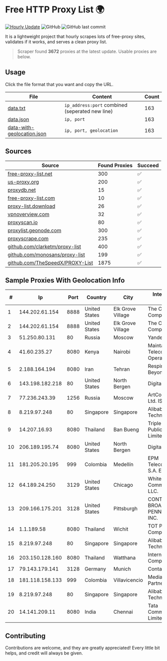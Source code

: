
# Free HTTP Proxy List 🌍

[![Hourly Update](https://github.com/mertguvencli/http-proxy-list/actions/workflows/main.yml/badge.svg?branch=main)](https://github.com/mertguvencli/http-proxy-list/actions/workflows/main.yml)
![GitHub](https://img.shields.io/github/license/mertguvencli/http-proxy-list)
![GitHub last commit](https://img.shields.io/github/last-commit/mertguvencli/http-proxy-list)

It is a lightweight project that hourly scrapes lots of free-proxy sites, validates if it works, and serves a clean proxy list.


> Scraper found **3672** proxies at the latest update. Usable proxies are below.

## Usage

Click the file format that you want and copy the URL.


|File|Content|Count|
|----|-------|-----|
|[data.txt](https://raw.githubusercontent.com/mertguvencli/http-proxy-list/main/proxy-list/data.txt)|`ip_address:port` combined (seperated new line)|163|
|[data.json](https://raw.githubusercontent.com/mertguvencli/http-proxy-list/main/proxy-list/data.json)|`ip, port`|163|
|[data-with-geolocation.json](https://raw.githubusercontent.com/mertguvencli/http-proxy-list/main/proxy-list/data-with-geolocation.json)|`ip, port, geolocation`|163|

## Sources

|Source|Found Proxies|Succeed|
|------|-------------|-------|
|[free-proxy-list.net](https://free-proxy-list.net)|300|✅|
|[us-proxy.org](https://www.us-proxy.org)|200|✅|
|[proxydb.net](http://proxydb.net)|15|✅|
|[free-proxy-list.com](https://free-proxy-list.com/?page=&port=&type%5B%5D=http&type%5B%5D=https&up_time=0&search=Search)|10|✅|
|[proxy-list.download](https://www.proxy-list.download/HTTP)|26|✅|
|[vpnoverview.com](https://vpnoverview.com/privacy/anonymous-browsing/free-proxy-servers)|32|✅|
|[proxyscan.io](https://www.proxyscan.io)|80|✅|
|[proxylist.geonode.com](https://proxylist.geonode.com/api/proxy-list?limit=300&page=1&sort_by=lastChecked&sort_type=desc&protocols=http,https)|300|✅|
|[proxyscrape.com](https://api.proxyscrape.com/v2/?request=displayproxies&protocol=http&timeout=10000&country=all&ssl=all&anonymity=all)|235|✅|
|[github.com/clarketm/proxy-list](https://raw.githubusercontent.com/clarketm/proxy-list/master/proxy-list-raw.txt)|400|✅|
|[github.com/monosans/proxy-list](https://raw.githubusercontent.com/monosans/proxy-list/main/proxies/http.txt)|199|✅|
|[github.com/TheSpeedX/PROXY-List](https://raw.githubusercontent.com/TheSpeedX/PROXY-List/master/http.txt)|1875|✅|


## Sample Proxies With Geolocation Info

|#|Ip|Port|Country|City|Internet Service Provider|
|-|--|----|-------|----|-------------------------|
|1|144.202.61.154|8888|United States|Elk Grove Village|The Constant Company|
|2|144.202.61.154|8888|United States|Elk Grove Village|The Constant Company|
|3|51.250.80.131|80|Russia|Moscow|Yandex.Cloud LLC|
|4|41.60.235.27|8080|Kenya|Nairobi|Maintainer Liquid Telecommunications Operations Limited|
|5|2.188.164.194|8080|Iran|Tehran|Respina Networks & Beyond PJSC|
|6|143.198.182.218|80|United States|North Bergen|DigitalOcean, LLC|
|7|77.236.243.39|1256|Russia|Moscow|ArtCommunications Ltd. ISP. Moscow|
|8|8.219.97.248|80|Singapore|Singapore|Alibaba (US) Technology Co., Ltd.|
|9|14.207.16.93|8080|Thailand|Ban Bueng|Triple T Broadband Public Company Limited|
|10|206.189.195.74|8080|United States|North Bergen|DigitalOcean, LLC|
|11|181.205.20.195|999|Colombia|Medellín|EPM Telecomunicaciones S.A. E.S.P.|
|12|64.189.24.250|3129|United States|Chicago|WhiteSky Communications, LLC.|
|13|209.166.175.201|3128|United States|Pittsburgh|CONTINENTAL BROADBAND PENNSYLVANIA, INC.|
|14|1.1.189.58|8080|Thailand|Wichit|TOT Public Company Limited|
|15|8.219.97.248|80|Singapore|Singapore|Alibaba (US) Technology Co., Ltd.|
|16|203.150.128.160|8080|Thailand|Watthana|Internet Thailand Company Ltd|
|17|79.143.179.141|3128|Germany|Munich|Contabo GmbH|
|18|181.118.158.133|999|Colombia|Villavicencio|Media Commerce Partners S.A|
|19|8.219.97.248|80|Singapore|Singapore|Alibaba (US) Technology Co., Ltd.|
|20|14.141.209.11|8080|India|Chennai|Tata Communications Limited|



## Contributing

Contributions are welcome, and they are greatly appreciated! Every
little bit helps, and credit will always be given.

